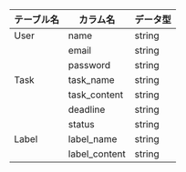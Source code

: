 | テーブル名 | カラム名　|  データ型 |
|--------| --------| ---------|
|User|name|string|
|    |email|string|
|    |password|string|
|Task|task_name|string|
|    |task_content|string|
|    |deadline|string|
|    |status|string|
|Label|label_name|string|
|     |label_content|string|